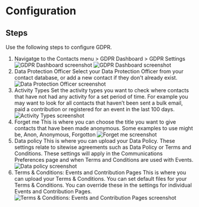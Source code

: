# Configuration

## Steps

Use the following steps to configure GDPR.

1. Navigatge to the Contacts menu > GDPR Dashboard > GDPR Settings
![GDPR Dashboard screenshot](images/contactmenu.png)
![GDPR Dashboard screenshot](images/gdpr-dashboard.png)
2. Data Protection Officer 
Select your Data Protection Officer from your contact database, or add a new contact if they don't already exist.
![Data Protection Officer screenshot](images/data-protection-officer.png)
3. Activity Types
Set the activity types you want to check where contacts that have not had any activity for a set period of time. For example you may want to look for all contacts that haven’t been sent a bulk email, paid a contribution or registered for an event in the last 100 days.
![Activity Types screenshot](images/activity-types.png)
4. Forget me
This is where you can choose the title you want to give contacts that have been made anonymous. Some examples to use might be, Anon, Anonymous, Forgotton
![Forget me screenshot](images/forget-me.png)
5. Data policy
This is where you can upload your Data Policy. These settings relate to sitewise agreements such as Data Policy or Terms and Conditions. These settings will apply in the Communications Preferences page and when Terms and Conditions are used with Events.
![Data policy screenshot](images/data-policy.png)
6. Terms & Conditions: Events and Contribution Pages
This is where you can upload your Terms & Conditions. You can set default files for your Terms & Conditions. You can override these in the settings for individual Events and Contribution Pages.
![Terms & Conditions: Events and Contribution Pages screenshot](images/tc.png)



